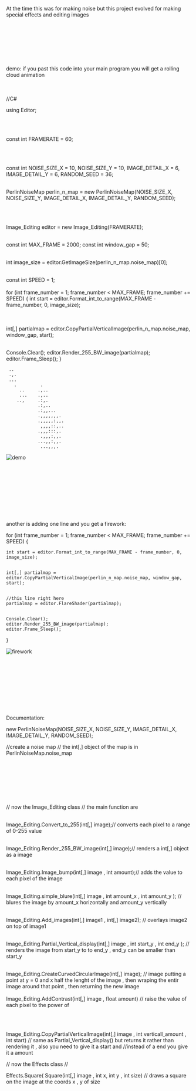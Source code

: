 At the time this was for making noise but this project evolved for making special effects and editing images



<br />
<br />
<br />
<br />
<br />
<br />

demo:
if you past this code into your main program you will get a rolling cloud animation

<br />
<br />
//C#

using Editor;

<br />
<br />

const int FRAMERATE = 60;

<br />
<br />


const int NOISE_SIZE_X = 10,
          NOISE_SIZE_Y = 10,
          IMAGE_DETAIL_X = 6,
          IMAGE_DETAIL_Y = 6,
          RANDOM_SEED = 36;
<br />
<br />

PerlinNoiseMap perlin_n_map = new PerlinNoiseMap(NOISE_SIZE_X, NOISE_SIZE_Y, IMAGE_DETAIL_X, IMAGE_DETAIL_Y, RANDOM_SEED);

<br />
<br />

Image_Editing editor = new Image_Editing(FRAMERATE);
<br />
<br />

const int MAX_FRAME = 2000;
const int window_gap = 50;
<br />
<br />

int image_size = editor.GetImageSize(perlin_n_map.noise_map)[0];
<br />
<br />

const int SPEED = 1;
<br />
<br />
for (int frame_number = 1; frame_number < MAX_FRAME; frame_number += SPEED)
{
  int start = editor.Format_int_to_range(MAX_FRAME - frame_number, 0, image_size);

<br />
<br />
   int[,] partialmap = editor.CopyPartialVerticalImage(perlin_n_map.noise_map, window_gap, start);
<br />
<br />
 
  Console.Clear();
  editor.Render_255_BW_image(partialmap);
  editor.Frame_Sleep();
}



     ..
     .,.
     ...
       .         .
         ..     .,..
         ...    .,..
        ..,     .:,.
                .:,..
                .:,,...
                .,,,,,,,.
                .,,,,,:,,.
                 ,,,,::,..
                .,,,:::,.
                 .,,,:,,.               
                ...,,:,,.
                 ...,,,.








![demo](https://github.com/SavageDud/Noise_generator/assets/67841707/bfbe8576-37e6-41c7-877d-173ba244d110)

<br />
<br />
<br />
<br />
<br />
<br />
<br />
<br />

another is adding one line and you get a firework:


for (int frame_number = 1; frame_number < MAX_FRAME; frame_number += SPEED)
{
   

    int start = editor.Format_int_to_range(MAX_FRAME - frame_number, 0, image_size);


    int[,] partialmap = editor.CopyPartialVerticalImage(perlin_n_map.noise_map, window_gap, start);

    
    //this line right here
    partialmap = editor.FlareShader(partialmap);

    
    Console.Clear();
    editor.Render_255_BW_image(partialmap);
    editor.Frame_Sleep();
}

![firework](https://github.com/SavageDud/Noise_generator/assets/67841707/ceaed76d-9fe5-4dca-af09-7221963a5e2a)



<br />
<br />
<br />
<br />
<br />
<br />
<br />
<br />


Documentation: 

new PerlinNoiseMap(NOISE_SIZE_X, NOISE_SIZE_Y, IMAGE_DETAIL_X, IMAGE_DETAIL_Y, RANDOM_SEED);

//create a noise map 
// the int[,] object of the map is in PerlinNoiseMap.noise_map

<br />
<br />
<br />
<br />
<br />
<br />






// now the Image_Editing class
// the main function are 
<br />
<br />

Image_Editing.Convert_to_255(int[,] image);// converts each pixel to a range of 0-255 value
<br />
<br />

Image_Editing.Render_255_BW_image(int[,] image);// renders a int[,] object as a image
<br />
<br />

Image_Editing.Image_bump(int[,] image , int amount);// adds the value <amount> to each pixel of the image
<br />
<br />

Image_Editing.simple_blure(int[,] image , int amount_x , int amount_y ); // blures the image by amount_x horizontally and amount_y vertically
<br />
<br />

Image_Editing.Add_images(int[,] image1 , int[,] image2); // overlays image2 on top of image1
<br />
<br />

Image_Editing.Partial_Vertical_display(int[,] image , int start_y , int end_y ); // renders the image from start_y to to end_y , end_y can be smaller than start_y
<br />
<br />

Image_Editing.CreateCurvedCircularImage(int[,] image); // image putting a point at y = 0 and x half the lenght of the image , then wraping the entir image around that point , then returning the new image
<br />
<br />
Image_Editing.AddContrast(int[,] image , float amount) // raise the value of each pixel to the power of <amount>

<br />
<br />

Image_Editing.CopyPartialVerticalImage(int[,] image , int verticall_amount  , int start) 
// same as Partial_Vertical_display() but returns it rather than rendering it , also you need to give it a start and 
//instead of a end you give it a amount






// now the Effects class
//

Effects.Square( Square(int[,] image , int x, int y , int size)
// draws a square on the image at the coords x , y of size

